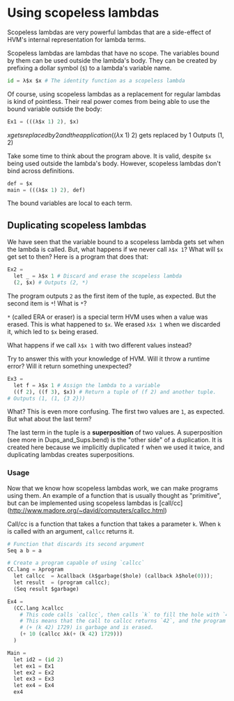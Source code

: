 # Using scopeless lambdas

Scopeless lambdas are very powerful lambdas that are a side-effect of HVM's internal representation for lambda terms.

Scopeless lambdas are lambdas that have no scope. The variables bound by them can be used outside the lambda's body. They can be created by prefixing a dollar symbol (`$`) to a lambda's variable name.

```py
id = λ$x $x # The identity function as a scopeless lambda
```

Of course, using scopeless lambdas as a replacement for regular lambdas is kind of pointless. Their real power comes from being able to use the bound variable outside the body:

```js
Ex1 = (((λ$x 1) 2), $x)
```

$x gets replaced by 2 and the application ((λ$x 1) 2) gets replaced by 1
Outputs (1, 2)

Take some time to think about the program above. It is valid, despite `$x` being used outside the lambda's body.
However, scopeless lambdas don't bind across definitions.

```js
def = $x
main = (((λ$x 1) 2), def)
```

The bound variables are local to each term.

## Duplicating scopeless lambdas

We have seen that the variable bound to a scopeless lambda gets set when the lambda is called. But, what happens if we never call `λ$x 1`? What will `$x` get set to then? Here is a program that does that:

```py
Ex2 =
  let _ = λ$x 1 # Discard and erase the scopeless lambda
  (2, $x) # Outputs (2, *)
```

The program outputs `2` as the first item of the tuple, as expected.
But the second item is `*`! What is `*`?

`*` (called ERA or eraser) is a special term HVM uses when a value was erased.
This is what happened to `$x`. We erased `λ$x 1` when we discarded it, which led to `$x` being erased.

What happens if we call `λ$x 1` with two different values instead?

Try to answer this with your knowledge of HVM.
Will it throw a runtime error?
Will it return something unexpected?

```py
Ex3 =
  let f = λ$x 1 # Assign the lambda to a variable
  ((f 2), ((f 3), $x)) # Return a tuple of (f 2) and another tuple.
# Outputs (1, (1, {3 2}))
```

What? This is even more confusing. The first two values are `1`, as expected.
But what about the last term?

The last term in the tuple is a **superposition** of two values.
A superposition (see more in Dups_and_Sups.bend) is the "other side" of a duplication.
It is created here because we implicitly duplicated `f` when we used it twice,
and duplicating lambdas creates superpositions.

### Usage

Now that we know how scopeless lambdas work, we can make programs using them.
An example of a function that is usually thought as "primitive", but can be implemented using scopeless lambdas is [call/cc]
(<http://www.madore.org/~david/computers/callcc.html>)

Call/cc is a function that takes a function that takes a parameter `k`.
When `k` is called with an argument, `callcc` returns it.

```py
# Function that discards its second argument
Seq a b = a

# Create a program capable of using `callcc`
CC.lang = λprogram
  let callcc  = λcallback (λ$garbage($hole) (callback λ$hole(0)));
  let result  = (program callcc);
  (Seq result $garbage)

Ex4 =
  (CC.lang λcallcc
    # This code calls `callcc`, then calls `k` to fill the hole with `42`.
    # This means that the call to callcc returns `42`, and the program returns `52`.
    # (+ (k 42) 1729) is garbage and is erased.
    (+ 10 (callcc λk(+ (k 42) 1729)))
  )

Main =
  let id2 = (id 2)
  let ex1 = Ex1
  let ex2 = Ex2
  let ex3 = Ex3
  let ex4 = Ex4
  ex4
```
